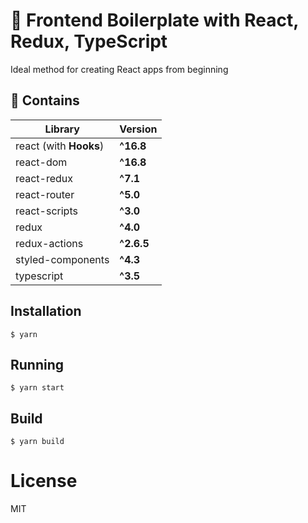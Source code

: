# 🌌 Frontend Boilerplate with React, Redux, TypeScript

Ideal method for creating React apps from beginning

## 👀 Contains
| Library                | Version    |
| ---------------------- | ---------- |
| react (with **Hooks**) | **^16.8**  |
| react-dom              | **^16.8**  |
| react-redux            | **^7.1**   |
| react-router           | **^5.0**   |
| react-scripts          | **^3.0**   |
| redux                  | **^4.0**   |
| redux-actions          | **^2.6.5** |
| styled-components      | **^4.3**   |
| typescript             | **^3.5**   |

## Installation

```
$ yarn
```

## Running

```
$ yarn start
```

## Build

```
$ yarn build
```

# License

MIT
